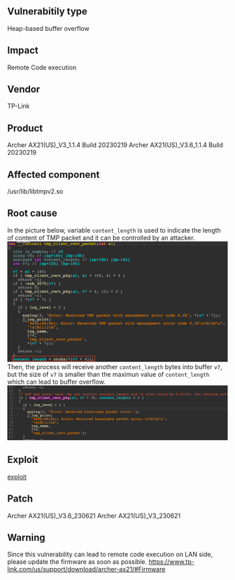 ## Vulnerabitily type
Heap-based buffer overflow

## Impact
Remote Code execution

## Vendor
TP-Link

## Product
Archer AX21(US)_V3_1.1.4 Build 20230219
Archer AX21(US)_V3.6_1.1.4 Build 20230219

## Affected component
/usr/lib/libtmpv2.so

## Root cause
In the picture below, variable `content_length` is used to indicate the length of content of TMP packet and it can be controlled by an attacker. 
![](img/1.png)
Then, the process will receive another `content_length` bytes into buffer `v7`, but the size of `v7` is smaller than the maximun value of `content_length` which can lead to buffer overflow.
![](img/2.png)

## Exploit
[exploit](exploit.mp4)

## Patch
Archer AX21(US)_V3.6_230621
Archer AX21(US)_V3_230621

## Warning
Since this vulnerability can lead to remote code execution on LAN side, please update the firmware as soon as possible.
https://www.tp-link.com/us/support/download/archer-ax21/#Firmware
